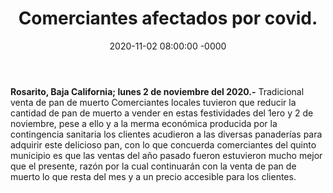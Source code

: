 ﻿---
layout: blog
title:  "Comerciantes afectados por covid."
date:   2020-11-02 08:00:00 -0000
categories: rosarito
permalink: /:categories/:title:output_ext
image: img/cnr/
autor: 
---


**Rosarito, Baja California;  lunes 2 de noviembre del 2020.-** Tradicional venta de pan de muerto
Comerciantes locales tuvieron que reducir la cantidad de pan de muerto a vender en estas festividades del 1ero y 2 de noviembre, pese a ello y a la merma económica producida por la contingencia sanitaria los clientes acudieron a las diversas panaderías para adquirir este delicioso pan, con lo que concuerda comerciantes del quinto municipio es que las ventas del año pasado fueron estuvieron mucho mejor que el presente, razón por la cual continuarán con la venta de pan de muerto lo que resta del mes y a un precio accesible para los clientes.